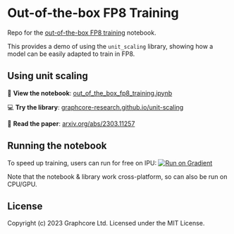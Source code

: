 # Out-of-the-box FP8 Training

Repo for the [out-of-the-box FP8 training](out_of_the_box_fp8_training.ipynb) notebook.

This provides a demo of using the `unit_scaling` library, showing how a model can be easily adapted to train in FP8.

## Using unit scaling

📝 **View the notebook**: [out_of_the_box_fp8_training.ipynb](out_of_the_box_fp8_training.ipynb)

💻 **Try the library**: [graphcore-research.github.io/unit-scaling](https://graphcore-research.github.io/unit-scaling/)

📖 **Read the paper**: [arxiv.org/abs/2303.11257](https://arxiv.org/abs/2303.11257)

## Running the notebook

To speed up training, users can run for free on IPU: [![Run on Gradient](https://assets.paperspace.io/img/gradient-badge.svg)](https://console.paperspace.com/github/graphcore-research/out-of-the-box-fp8-training?container=graphcore/pytorch-paperspace%3A3.3.0-ubuntu-20.04-20230703&machine=Free-IPU-POD4&file=out_of_the_box_fp8_training.ipynb)

Note that the notebook & library work cross-platform, so can also be run on CPU/GPU.

## License

Copyright (c) 2023 Graphcore Ltd. Licensed under the MIT License.
